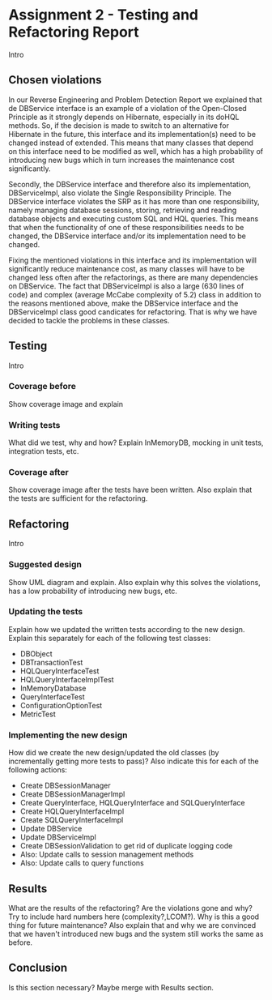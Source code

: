 # Assignment 2 - Testing and Refactoring Report

Intro

## Chosen violations
In our Reverse Engineering and Problem Detection Report we explained that de DBService interface is an example of a violation of the Open-Closed Principle as it strongly depends on Hibernate, especially in its doHQL methods. So, if the decision is made to switch to an alternative for Hibernate in the future, this interface and its implementation(s) need to be changed instead of extended. This means that many classes that depend on this interface need to be modified as well, which has a high probability of introducing new bugs which in turn increases the maintenance cost significantly.

Secondly, the DBService interface and therefore also its implementation, DBServiceImpl, also violate the Single Responsibility Principle. The DBService interface violates the SRP as it has more than one responsibility, namely managing database sessions, storing, retrieving and reading database objects and executing custom SQL and HQL queries. This means that when the functionality of one of these responsibilities needs to be changed, the DBService interface and/or its implementation need to be changed. 

Fixing the mentioned violations in this interface and its implementation will significantly reduce maintenance cost, as many classes will have to be changed less often after the refactorings, as there are many dependencies on DBService. The fact that DBServiceImpl is also a large (630 lines of code) and complex (average McCabe complexity of 5.2) class in addition to the reasons mentioned above, make the DBService interface and the DBServiceImpl class good candicates for refactoring. That is why we have decided to tackle the problems in these classes.

## Testing
Intro

### Coverage before
Show coverage image and explain

### Writing tests
What did we test, why and how? Explain InMemoryDB, mocking in unit tests, integration tests, etc.

### Coverage after
Show coverage image after the tests have been written. Also explain that the tests are sufficient for the refactoring.

## Refactoring
Intro

### Suggested design
Show UML diagram and explain. Also explain why this solves the violations, has a low probability of introducing new bugs, etc. 

### Updating the tests
Explain how we updated the written tests according to the new design. Explain this separately for each of the following test classes:

* DBObject
* DBTransactionTest
* HQLQueryInterfaceTest
* HQLQueryInterfaceImplTest
* InMemoryDatabase
* QueryInterfaceTest
* ConfigurationOptionTest
* MetricTest

### Implementing the new design
How did we create the new design/updated the old classes (by incrementally getting more tests to pass)? Also indicate this for each of the following actions:

* Create DBSessionManager
* Create DBSessionManagerImpl
* Create QueryInterface, HQLQueryInterface and SQLQueryInterface
* Create HQLQueryInterfaceImpl
* Create SQLQueryInterfaceImpl 
* Update DBService
* Update DBServiceImpl
* Create DBSessionValidation to get rid of duplicate logging code
* Also: Update calls to session management methods
* Also: Update calls to query functions

## Results
What are the results of the refactoring? Are the violations gone and why? Try to include hard numbers here (complexity?,LCOM?). Why is this a good thing for future maintenance? Also explain that and why we are convinced that we haven't introduced new bugs and the system still works the same as before.

## Conclusion
Is this section necessary? Maybe merge with Results section.



